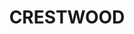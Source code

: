 ---
lastmod: '2025-04-06T06:05:20+00:00'
latitude: -35.34845457
layout: suburb
longitude: 149.2175312
postcode: '2620'
state: NSW
title: CRESTWOOD
url: /nsw/crestwood/
---